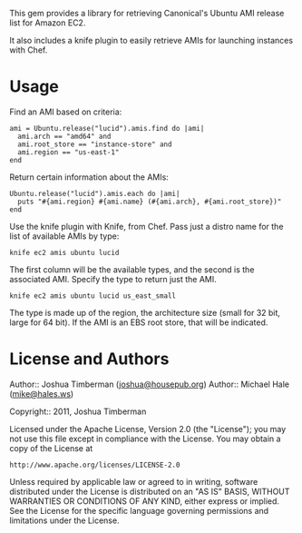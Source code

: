 This gem provides a library for retrieving Canonical's Ubuntu AMI
release list for Amazon EC2.

It also includes a knife plugin to easily retrieve AMIs for launching
instances with Chef.

# Usage

Find an AMI based on criteria:

    ami = Ubuntu.release("lucid").amis.find do |ami|
      ami.arch == "amd64" and
      ami.root_store == "instance-store" and
      ami.region == "us-east-1"
    end

Return certain information about the AMIs:

    Ubuntu.release("lucid").amis.each do |ami|
      puts "#{ami.region} #{ami.name} (#{ami.arch}, #{ami.root_store})"
    end

Use the knife plugin with Knife, from Chef. Pass just a distro name
for the list of available AMIs by type:

    knife ec2 amis ubuntu lucid

The first column will be the available types, and the second is the
associated AMI. Specify the type to return just the AMI.

    knife ec2 amis ubuntu lucid us_east_small

The type is made up of the region, the architecture size (small for 32
bit, large for 64 bit). If the AMI is an EBS root store, that will be indicated.

# License and Authors

Author:: Joshua Timberman (<joshua@housepub.org>)
Author:: Michael Hale (<mike@hales.ws>)

Copyright:: 2011, Joshua Timberman

Licensed under the Apache License, Version 2.0 (the "License");
you may not use this file except in compliance with the License.
You may obtain a copy of the License at

    http://www.apache.org/licenses/LICENSE-2.0

Unless required by applicable law or agreed to in writing, software
distributed under the License is distributed on an "AS IS" BASIS,
WITHOUT WARRANTIES OR CONDITIONS OF ANY KIND, either express or implied.
See the License for the specific language governing permissions and
limitations under the License.
